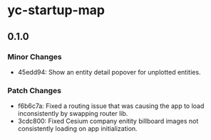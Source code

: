 # yc-startup-map

## 0.1.0

### Minor Changes

- 45edd94: Show an entity detail popover for unplotted entities.

### Patch Changes

- f6b6c7a: Fixed a routing issue that was causing the app to load inconsistently by swapping router lib.
- 3cdc800: Fixed Cesium company enitity billboard images not consistently loading on app initialization.
